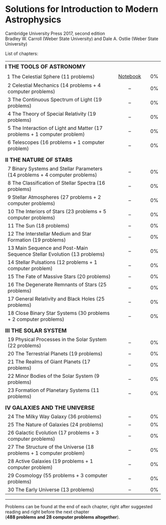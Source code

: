# Solutions for Introduction to Modern Astrophysics

Cambridge University Press 2017, second edition  
Bradley W. Carroll (Weber State University) and Dale A. Ostlie (Weber State University)

List of chapters:  

<table style="width:100%; border-collapse:collapse; border:none;">
  <!-- I THE TOOLS OF ASTRONOMY -->
  <tr>
    <td colspan="3" style="border:none; font-weight:bold; font-size:1.1em; padding:6px 0;">
      I THE TOOLS OF ASTRONOMY
    </td>
  </tr>
  <tr>
    <td style="width:70%; padding:6px; border:none;">1 The Celestial Sphere (11 problems)</td>
    <td style="width:20%; text-align:center; border:none;">
      <a href="An%20Introduction%20to%20Modern%20Astrophysics%20-%20Chapter%201.ipynb">Notebook</a>
    </td>
    <td style="width:10%; text-align:right; border:none;">0%</td>
  </tr>
  <tr><td style="border:none;">2 Celestial Mechanics (14 problems + 4 computer problems)</td><td style="text-align:center; border:none;">–</td><td style="text-align:right; border:none;">0%</td></tr>
  <tr><td style="border:none;">3 The Continuous Spectrum of Light (19 problems)</td><td style="text-align:center; border:none;">–</td><td style="text-align:right; border:none;">0%</td></tr>
  <tr><td style="border:none;">4 The Theory of Special Relativity (19 problems)</td><td style="text-align:center; border:none;">–</td><td style="text-align:right; border:none;">0%</td></tr>
  <tr><td style="border:none;">5 The Interaction of Light and Matter (17 problems + 1 computer problem)</td><td style="text-align:center; border:none;">–</td><td style="text-align:right; border:none;">0%</td></tr>
  <tr><td style="border:none;">6 Telescopes (16 problems + 1 computer problem)</td><td style="text-align:center; border:none;">–</td><td style="text-align:right; border:none;">0%</td></tr>

  <!-- II THE NATURE OF STARS -->
  <tr>
    <td colspan="3" style="border:none; font-weight:bold; font-size:1.1em; padding:12px 0 6px 0;">
      II THE NATURE OF STARS
    </td>
  </tr>
  <tr><td style="border:none;">7 Binary Systems and Stellar Parameters (14 problems + 4 computer problems)</td><td style="text-align:center; border:none;">–</td><td style="text-align:right; border:none;">0%</td></tr>
  <tr><td style="border:none;">8 The Classification of Stellar Spectra (16 problems)</td><td style="text-align:center; border:none;">–</td><td style="text-align:right; border:none;">0%</td></tr>
  <tr><td style="border:none;">9 Stellar Atmospheres (27 problems + 2 computer problems)</td><td style="text-align:center; border:none;">–</td><td style="text-align:right; border:none;">0%</td></tr>
  <tr><td style="border:none;">10 The Interiors of Stars (23 problems + 5 computer problems)</td><td style="text-align:center; border:none;">–</td><td style="text-align:right; border:none;">0%</td></tr>
  <tr><td style="border:none;">11 The Sun (18 problems)</td><td style="text-align:center; border:none;">–</td><td style="text-align:right; border:none;">0%</td></tr>
  <tr><td style="border:none;">12 The Interstellar Medium and Star Formation (19 problems)</td><td style="text-align:center; border:none;">–</td><td style="text-align:right; border:none;">0%</td></tr>
  <tr><td style="border:none;">13 Main Sequence and Post-Main Sequence Stellar Evolution (13 problems)</td><td style="text-align:center; border:none;">–</td><td style="text-align:right; border:none;">0%</td></tr>
  <tr><td style="border:none;">14 Stellar Pulsations (12 problems + 1 computer problem)</td><td style="text-align:center; border:none;">–</td><td style="text-align:right; border:none;">0%</td></tr>
  <tr><td style="border:none;">15 The Fate of Massive Stars (20 problems)</td><td style="text-align:center; border:none;">–</td><td style="text-align:right; border:none;">0%</td></tr>
  <tr><td style="border:none;">16 The Degenerate Remnants of Stars (25 problems)</td><td style="text-align:center; border:none;">–</td><td style="text-align:right; border:none;">0%</td></tr>
  <tr><td style="border:none;">17 General Relativity and Black Holes (25 problems)</td><td style="text-align:center; border:none;">–</td><td style="text-align:right; border:none;">0%</td></tr>
  <tr><td style="border:none;">18 Close Binary Star Systems (30 problems + 2 computer problems)</td><td style="text-align:center; border:none;">–</td><td style="text-align:right; border:none;">0%</td></tr>

  <!-- III THE SOLAR SYSTEM -->
  <tr>
    <td colspan="3" style="border:none; font-weight:bold; font-size:1.1em; padding:12px 0 6px 0;">
      III THE SOLAR SYSTEM
    </td>
  </tr>
  <tr><td style="border:none;">19 Physical Processes in the Solar System (22 problems)</td><td style="text-align:center; border:none;">–</td><td style="text-align:right; border:none;">0%</td></tr>
  <tr><td style="border:none;">20 The Terrestrial Planets (19 problems)</td><td style="text-align:center; border:none;">–</td><td style="text-align:right; border:none;">0%</td></tr>
  <tr><td style="border:none;">21 The Realms of Giant Planets (17 problems)</td><td style="text-align:center; border:none;">–</td><td style="text-align:right; border:none;">0%</td></tr>
  <tr><td style="border:none;">22 Minor Bodies of the Solar System (9 problems)</td><td style="text-align:center; border:none;">–</td><td style="text-align:right; border:none;">0%</td></tr>
  <tr><td style="border:none;">23 Formation of Planetary Systems (11 problems)</td><td style="text-align:center; border:none;">–</td><td style="text-align:right; border:none;">0%</td></tr>

  <!-- IV GALAXIES AND THE UNIVERSE -->
  <tr>
    <td colspan="3" style="border:none; font-weight:bold; font-size:1.1em; padding:12px 0 6px 0;">
      IV GALAXIES AND THE UNIVERSE
    </td>
  </tr>
  <tr><td style="border:none;">24 The Milky Way Galaxy (36 problems)</td><td style="text-align:center; border:none;">–</td><td style="text-align:right; border:none;">0%</td></tr>
  <tr><td style="border:none;">25 The Nature of Galaxies (24 problems)</td><td style="text-align:center; border:none;">–</td><td style="text-align:right; border:none;">0%</td></tr>
  <tr><td style="border:none;">26 Galactic Evolution (17 problems + 3 computer problems)</td><td style="text-align:center; border:none;">–</td><td style="text-align:right; border:none;">0%</td></tr>
  <tr><td style="border:none;">27 The Structure of the Universe (18 problems + 1 computer problem)</td><td style="text-align:center; border:none;">–</td><td style="text-align:right; border:none;">0%</td></tr>
  <tr><td style="border:none;">28 Active Galaxies (19 problems + 1 computer problem)</td><td style="text-align:center; border:none;">–</td><td style="text-align:right; border:none;">0%</td></tr>
  <tr><td style="border:none;">29 Cosmology (55 problems + 3 computer problems)</td><td style="text-align:center; border:none;">–</td><td style="text-align:right; border:none;">0%</td></tr>
  <tr><td style="border:none;">30 The Early Universe (13 problems)</td><td style="text-align:center; border:none;">–</td><td style="text-align:right; border:none;">0%</td></tr>
</table>

---

Problems can be found at the end of each chapter, right after suggested reading and right before the next chapter  
(**488 problems and 28 computer problems altogether**).
